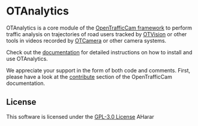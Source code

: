 # OTAnalytics

OTAnalytics is a core module of the [OpenTrafficCam framework](https://github.com/OpenTrafficCam) to perform traffic analysis on trajectories of road users tracked by [OTVision](https://github.com/OpenTrafficCam/OTVision) or other tools in videos recorded by [OTCamera](https://github.com/OpenTrafficCam/OTCamera) or other camera systems.

Check out the [documentation](https://opentrafficcam.org/OTAnalytics) for detailed instructions on how to install and use OTAnalytics.

We appreciate your support in the form of both code and comments. First, please have a look at the [contribute](https://opentrafficcam.org/contribute) section of the OpenTrafficCam documentation.

## License

This software is licensed under the [GPL-3.0 License](LICENSE)
AHarar
